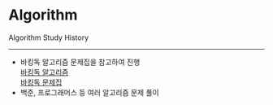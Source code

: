 # Algorithm

Algorithm Study History

--------------------------------

- 바킹독 알고리즘 문제집을 참고하여 진행  
[바킹독 알고리즘](https://blog.encrypted.gg/category/%EA%B0%95%EC%A2%8C/%EC%8B%A4%EC%A0%84%20%EC%95%8C%EA%B3%A0%EB%A6%AC%EC%A6%98)  
[바킹독 문제집](https://github.com/encrypted-def/basic-algo-lecture/blob/master/workbook.md)
- 백준, 프로그래머스 등 여러 알고리즘 문제 풀이